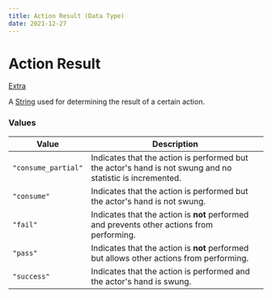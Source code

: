 ```yaml
---
title: Action Result (Data Type)
date: 2021-12-27
---
```


# Action Result

[Extra](../../misc/extras.md)

A [String](string.md) used for determining the result of a certain action.


### Values

Value               | Description
--------------------|------------
`"consume_partial"` | Indicates that the action is performed but the actor's hand is not swung and no statistic is incremented.
`"consume"`         | Indicates that the action is performed but the actor's hand is not swung.
`"fail"`            | Indicates that the action is **not** performed and prevents other actions from performing.
`"pass"`            | Indicates that the action is **not** performed but allows other actions from performing.
`"success"`         | Indicates that the action is performed and the actor's hand is swung.
